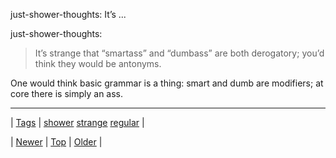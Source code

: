 <!--
title: just-shower-thoughts
date: 2020-06-28T15:27:00.159Z
tags: shower, strange, regular
-->


just-shower-thoughts: It’s ...

<p>just-shower-thoughts:</p>

<blockquote><p>It’s strange that “smartass” and “dumbass” are both derogatory; you’d think they would be antonyms.</p></blockquote>

<p>One would think basic grammar is a thing: smart and dumb are modifiers; at core there is simply an ass.</p>

<!--BOTTOM-POST-NAVIGATION-->
---

| [Tags](tags.md) | [shower](tag-shower.md) [strange](tag-strange.md) [regular](tag-regular.md) |

| [Newer](159558771477.md) | [Top](index.md) | [Older](159600120090.md) |